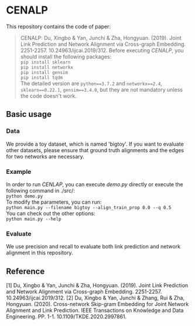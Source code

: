 # CENALP
This repository contains the code of paper:  
 >CENALP: Du, Xingbo & Yan, Junchi & Zha, Hongyuan. (2019). Joint Link Prediction and Network Alignment via Cross-graph Embedding. 2251-2257. 10.24963/ijcai.2019/312. 
Before executing *CENALP*, you should install the following packages:  
``pip install sklearn``  
``pip install networkx``  
``pip install gensim``  
``pip install tqdm``  
The detailed version are ``python==3.7.2`` and ``networkx==2.4``, ``sklearn==0.22.1``, ``gensim==3.4.0``, but they are not mandatory unless the code doesn't work.  
## Basic usage  
### Data  
We provide a toy dataset, which is named 'bigtoy'. If you want to evaluate other datasets, please ensure that ground truth alignments and the edges for two networks are necessary.   

### Example  
In order to run *CENLAP*, you can execute *demo.py* directly or execute the following command in ./src/:  
``python demo.py``  
To modify the parameters, you can run:  
``python main.py --filename bigtoy --align_train_prop 0.0 --q 0.5``  
You can check out the other options:  
``python main.py --help``  

### Evaluate
We use precision and recall to evaluate both link prediction and network alignment in this repository.

## Reference  
[1] Du, Xingbo & Yan, Junchi & Zha, Hongyuan. (2019). Joint Link Prediction and Network Alignment via Cross-graph Embedding. 2251-2257. 10.24963/ijcai.2019/312. 
[2] Du, Xingbo & Yan, Junchi & Zhang, Rui & Zha, Hongyuan. (2020). Cross-network Skip-gram Embedding for Joint Network Alignment and Link Prediction. IEEE Transactions on Knowledge and Data Engineering. PP. 1-1. 10.1109/TKDE.2020.2997861. 
